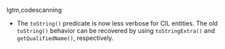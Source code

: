 lgtm,codescanning
* The `toString()` predicate is now less verbose for CIL entities. The old `toString()` behavior
  can be recovered by using `toStringExtra()` and `getQualifiedName()`, respectively.
